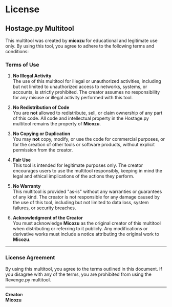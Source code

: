# License

## Hostage.py Multitool

This multitool was created by **micozu** for educational and legitimate use only. By using this tool, you agree to adhere to the following terms and conditions:

### Terms of Use

1. **No Illegal Activity**  
   The use of this multitool for illegal or unauthorized activities, including but not limited to unauthorized access to networks, systems, or accounts, is strictly prohibited. The creator assumes no responsibility for any misuse or illegal activity performed with this tool.

2. **No Redistribution of Code**  
   You are **not** allowed to redistribute, sell, or claim ownership of any part of this code. All code and intellectual property in the Hostage.py multitool remains the property of **Micozu**.

3. **No Copying or Duplication**  
   You may **not** copy, modify, or use the code for commercial purposes, or for the creation of other tools or software products, without explicit permission from the creator.

4. **Fair Use**  
   This tool is intended for legitimate purposes only. The creator encourages users to use the multitool responsibly, keeping in mind the legal and ethical implications of the actions they perform.

5. **No Warranty**  
   This multitool is provided "as-is" without any warranties or guarantees of any kind. The creator is not responsible for any damage caused by the use of this tool, including but not limited to data loss, system failures, or security breaches.

6. **Acknowledgment of the Creator**  
   You must acknowledge **Micozu** as the original creator of this multitool when distributing or referring to it publicly. Any modifications or derivative works must include a notice attributing the original work to **Micozu**.

---

### License Agreement

By using this multitool, you agree to the terms outlined in this document. If you disagree with any of the terms, you are prohibited from using the Revenge.py multitool.

---

**Creator:**  
**Micozu**

